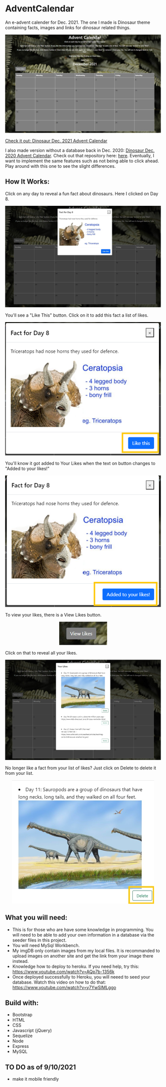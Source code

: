 # AdventCalendar 

An e-advent calender for Dec. 2021. The one I made is Dinosaur theme containing facts, images and links for dinosaur related things.  

<img src="public/images/2021DecCalendar.jpg"><a href="https://dry-lake-20084.herokuapp.com" target="_blank">

Check it out: <a href="https://dry-lake-20084.herokuapp.com" target="_blank">Dinosaur Dec. 2021 Advent Calendar</a>

I also made version without a database back in Dec. 2020:  <a href="https://mhvue.github.io/dinosaurAdventCalendar" target="_blank">Dinosaur Dec. 2020 Advent Calendar</a>.  Check out that repository here: <a href="https://github.com/mhvue/dinosaurAdventCalendar" target="_blank">here</a>. 
Eventually, I want to implement the same features such as not being able to click ahead. Play around with this one to see the slight differences. 

## How It Works: 
Click on any day to reveal a fun fact about dinosaurs. Here I clicked on Day 8. 
<p align="center"><img src="public/images/popUpDinoInfo.jpg"></p>

You'll see a "Like This" button. Click on it to add this fact a list of likes.  
<p align="center"><img src="public/images/likeBtn.png"></p>

You'll know it got added to Your Likes when the text on button changes to "Added to your likes!"
<p align="center"><img src="public/images/savedToLikes.png"></p>

To view your likes, there is a View Likes button. 
<p align="center"><img src="public/images/viewLikeBtn.jpg"></p>

Click on that to reveal all your likes.
<p align="center"><img src="public/images/viewLikesScreenshot.jpg"></p>

No longer like a fact from your list of likes? Just click on Delete to delete it from your list. 
<p align="center"><img src="public/images/DeleteLike.jpg"></p>


## What you will need: 
* This is for those who are have some knowledge in programming. You will need to be able to add your own information in a database via the seeder files in this project. 
* You will need MySql Workbench.
* My imgDB only contain images from my local files. It is recommanded to upload images on another site and get the link from your image there instead.
* Knowledge how to deploy to heroku. If you need help, try this: https://www.youtube.com/watch?v=AQp7b-1356k 
* Once deployed successfully to Heroku, you will neeed to seed your database. Watch this video on how to do that: https://www.youtube.com/watch?v=y7YwSIMLggo 

## Build with: 
* Bootstrap
* HTML
* CSS 
* Javascript (jQuery)
* Sequelize 
* Node
* Express 
* MySQL

## TO DO as of 9/10/2021
* make it mobile friendly 

